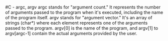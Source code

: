 #C - argc, argv
argc stands for "argument count." It represents the number of arguments passed to the program when it's executed, including the name of the program itself.
argv stands for "argument vector." It's an array of strings (char*) where each element represents one of the arguments passed to the program. argv[0] is the name of the program, and argv[1] to argv[argc-1] contain the actual arguments provided by the user.
